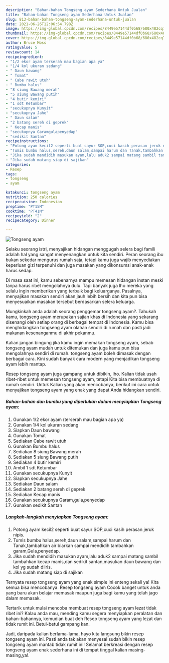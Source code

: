 ```yaml
---
description: "Bahan-bahan Tongseng ayam Sederhana Untuk Jualan"
title: "Bahan-bahan Tongseng ayam Sederhana Untuk Jualan"
slug: 813-bahan-bahan-tongseng-ayam-sederhana-untuk-jualan
date: 2021-06-26T12:06:54.798Z
image: https://img-global.cpcdn.com/recipes/8449e57144df0b68/680x482cq70/tongseng-ayam-foto-resep-utama.jpg
thumbnail: https://img-global.cpcdn.com/recipes/8449e57144df0b68/680x482cq70/tongseng-ayam-foto-resep-utama.jpg
cover: https://img-global.cpcdn.com/recipes/8449e57144df0b68/680x482cq70/tongseng-ayam-foto-resep-utama.jpg
author: Bruce Moss
ratingvalue: 5
reviewcount: 14
recipeingredient:
- "1/2 ekor ayam terserah mau bagian apa ya"
- "1/4 kol ukuran sedang"
- " Daun bawang"
- " Tomat"
- " Cabe rawit utuh"
- " Bumbu halus"
- "8 siung Bawang merah"
- "5 siung Bawang putih"
- "4 butir kemiri"
- "1 sdt Ketumbar"
- "secukupnya Kunyit"
- "secukupnya Jahe"
- " Daun salam"
- "2 batang sereh di geprek"
- " Kecap manis"
- "secukupnya Garamgulapenyedap"
- "sedikit Santan"
recipeinstructions:
- "Potong ayam kecil2 seperti buat sayur SOP,cuci kasih perasan jeruk nipis."
- "Tumis bumbu halus,sereh,daun salam,sampai harum dan Tanak,tambahkan air biarkan sampai mendidih tambahkan garam,Gula,penyedap."
- "Jika sudah mendidih masukan ayam,lalu aduk2 sampai matang sambil tambahkan kecap manis,dan sedikit santan,masukan daun bawang dan kol yg sudah diiris."
- "Jika sudah matang siap di sajikan"
categories:
- Resep
tags:
- tongseng
- ayam

katakunci: tongseng ayam 
nutrition: 250 calories
recipecuisine: Indonesian
preptime: "PT15M"
cooktime: "PT41M"
recipeyield: "2"
recipecategory: Dinner

---
```



![Tongseng ayam](https://img-global.cpcdn.com/recipes/8449e57144df0b68/680x482cq70/tongseng-ayam-foto-resep-utama.jpg)

Selaku seorang istri, menyajikan hidangan menggugah selera bagi famili adalah hal yang sangat menyenangkan untuk kita sendiri. Peran seorang ibu bukan sekedar mengurus rumah saja, tetapi kamu juga wajib menyediakan keperluan gizi terpenuhi dan juga masakan yang dikonsumsi anak-anak harus sedap.

Di masa  saat ini, kamu sebenarnya mampu memesan hidangan instan meski tanpa harus ribet mengolahnya dulu. Tapi banyak juga lho mereka yang selalu ingin memberikan yang terbaik bagi keluarganya. Pasalnya, menyajikan masakan sendiri akan jauh lebih bersih dan kita pun bisa menyesuaikan masakan tersebut berdasarkan selera keluarga. 



Mungkinkah anda adalah seorang penggemar tongseng ayam?. Tahukah kamu, tongseng ayam merupakan sajian khas di Indonesia yang sekarang disenangi oleh setiap orang di berbagai tempat di Indonesia. Kamu bisa menghidangkan tongseng ayam olahan sendiri di rumah dan pasti jadi makanan kesenanganmu di akhir pekanmu.

Kalian jangan bingung jika kamu ingin memakan tongseng ayam, sebab tongseng ayam mudah untuk ditemukan dan juga kamu pun bisa mengolahnya sendiri di rumah. tongseng ayam boleh dimasak dengan berbagai cara. Kini sudah banyak cara modern yang menjadikan tongseng ayam lebih mantap.

Resep tongseng ayam juga gampang untuk dibikin, lho. Kalian tidak usah ribet-ribet untuk memesan tongseng ayam, tetapi Kita bisa membuatnya di rumah sendiri. Untuk Kalian yang akan mencobanya, berikut ini cara untuk menyajikan tongseng ayam yang enak yang dapat Anda hidangkan sendiri.

<!--inarticleads1-->

##### Bahan-bahan dan bumbu yang diperlukan dalam menyiapkan Tongseng ayam:

1. Gunakan 1/2 ekor ayam (terserah mau bagian apa ya)
1. Gunakan 1/4 kol ukuran sedang
1. Siapkan  Daun bawang
1. Gunakan  Tomat
1. Sediakan  Cabe rawit utuh
1. Gunakan  Bumbu halus
1. Sediakan 8 siung Bawang merah
1. Sediakan 5 siung Bawang putih
1. Sediakan 4 butir kemiri
1. Ambil 1 sdt Ketumbar
1. Gunakan secukupnya Kunyit
1. Siapkan secukupnya Jahe
1. Sediakan  Daun salam
1. Sediakan 2 batang sereh di geprek
1. Sediakan  Kecap manis
1. Gunakan secukupnya Garam,gula,penyedap
1. Gunakan sedikit Santan




<!--inarticleads2-->

##### Langkah-langkah menyiapkan Tongseng ayam:

1. Potong ayam kecil2 seperti buat sayur SOP,cuci kasih perasan jeruk nipis.
1. Tumis bumbu halus,sereh,daun salam,sampai harum dan Tanak,tambahkan air biarkan sampai mendidih tambahkan garam,Gula,penyedap.
1. Jika sudah mendidih masukan ayam,lalu aduk2 sampai matang sambil tambahkan kecap manis,dan sedikit santan,masukan daun bawang dan kol yg sudah diiris.
1. Jika sudah matang siap di sajikan




Ternyata resep tongseng ayam yang enak simple ini enteng sekali ya! Kita semua bisa mencobanya. Resep tongseng ayam Cocok banget untuk anda yang baru akan belajar memasak maupun juga bagi kamu yang telah jago dalam memasak.

Tertarik untuk mulai mencoba membuat resep tongseng ayam lezat tidak ribet ini? Kalau anda mau, mending kamu segera menyiapkan peralatan dan bahan-bahannya, kemudian buat deh Resep tongseng ayam yang lezat dan tidak rumit ini. Betul-betul gampang kan. 

Jadi, daripada kalian berlama-lama, hayo kita langsung bikin resep tongseng ayam ini. Pasti anda tak akan menyesal sudah bikin resep tongseng ayam mantab tidak rumit ini! Selamat berkreasi dengan resep tongseng ayam enak sederhana ini di tempat tinggal kalian masing-masing,ya!.

